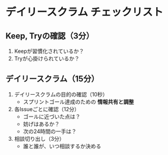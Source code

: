 # デイリースクラム チェックリスト

## Keep, Tryの確認（3分）
1. Keepが習慣化されているか？
2. Tryが心掛けられているか？

## デイリースクラム（15分）
1. デイリースクラムの目的の確認（10秒）
   - スプリントゴール達成のための **情報共有と調整**
2. 各Issueごとに確認（12分）
   - ゴールに近づいた点は？
   - 妨げはあるか？
   - 次の24時間の一手は？
3. 相談切り出し（3分）
   - 誰と誰が、いつ相談するか決める
